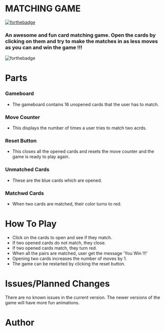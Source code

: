 # MATCHING GAME
[![forthebadge](https://forthebadge.com/images/badges/built-by-developers.svg)](https://forthebadge.com)
### An awesome and fun card matching game. Open the cards by clicking on them and try to make the matches in as less moves as you can and win the game !!!

![forthebadge](http://education.wichita.edu/caduceus/examples/servings/images/text_matching_game.gif)

# Parts
### Gameboard
* The gameboard contains 16 unopened cards that the user has to match.

### Move Counter
* This displays the number of times a user tries to match two acrds.

### Reset Button
* This closes all the opened cards and resets the move counter and the game is ready to play again.

### Unmatched Cards
* These are the blue cards which are opened.

### Matchwd Cards
* When two cards are matched, their color turns to red.

# How To Play
* Click on the cards to open and see if they match.
* If two opened cards do not match, they close.
* If two opened cards match, they turn red.
* When all the pairs are matched, user get the message 'You Win !!!'
* Opening two cards increases the number of moves by 1.
* The game can be restarted by clicking the reset button.

# Issues/Planned Changes
There are no known issues in the current version.
The newer versions of the game will have more fun animations.

# Author
